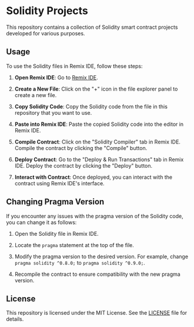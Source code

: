# Solidity Projects

This repository contains a collection of Solidity smart contract projects developed for various purposes.

## Usage

To use the Solidity files in Remix IDE, follow these steps:

1. **Open Remix IDE**: Go to [Remix IDE](https://remix.ethereum.org/).

2. **Create a New File**: Click on the "+" icon in the file explorer panel to create a new file.

3. **Copy Solidity Code**: Copy the Solidity code from the file in this repository that you want to use.

4. **Paste into Remix IDE**: Paste the copied Solidity code into the editor in Remix IDE.

5. **Compile Contract**: Click on the "Solidity Compiler" tab in Remix IDE. Compile the contract by clicking the "Compile" button.

6. **Deploy Contract**: Go to the "Deploy & Run Transactions" tab in Remix IDE. Deploy the contract by clicking the "Deploy" button.

7. **Interact with Contract**: Once deployed, you can interact with the contract using Remix IDE's interface.

## Changing Pragma Version

If you encounter any issues with the pragma version of the Solidity code, you can change it as follows:

1. Open the Solidity file in Remix IDE.

2. Locate the `pragma` statement at the top of the file.

3. Modify the pragma version to the desired version. For example, change `pragma solidity ^0.8.0;` to `pragma solidity ^0.9.0;`.

4. Recompile the contract to ensure compatibility with the new pragma version.

## License

This repository is licensed under the MIT License. See the [LICENSE](LICENSE) file for details.
